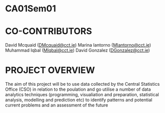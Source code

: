 # CA01Sem01

# CO-CONTRIBUTORS
David Mcquaid (DMcquaid@cct.ie)
Marina Iantorno (MIantorno@cct.ie)
Muhammad Iqbal (MIqbal@cct.ie)
David Gonzalez (DGonzalez@cct.ie)


# PROJECT OVERVIEW
The aim of this project will be to use data collected by the Central Statistics Office (CSO) in relation to the poulation and go utilise a number of data analytics techniques (programming, visualiation and preparation, statistical analysis, modelling and prediction etc) to identify patterns and potential current problems and an assessment of the future
